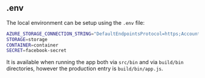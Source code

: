 ## .env

The local environment can be setup using the `.env` file:

```sh
AZURE_STORAGE_CONNECTION_STRING="DefaultEndpointsProtocol=https;AccountName=ex;AccountKey=asdf78123ghjs/ahsjdgf765asd54==;EndpointSuffix=core.windows.net"
STORAGE=storage
CONTAINER=container
SECRET=facebook-secret
```

It is available when running the app both via `src/bin` and via `build/bin` directories, however the production entry is `build/bin/app.js`.
